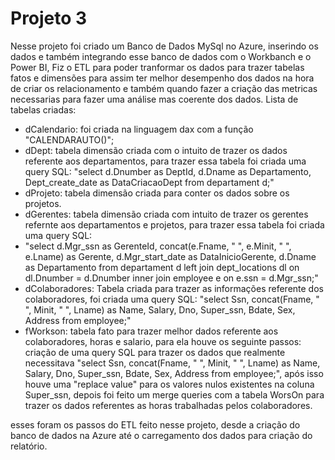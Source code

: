 # Projeto 3

Nesse projeto foi criado um Banco de Dados MySql no Azure, inserindo os dados e também integrando esse banco de dados com o Workbanch e o Power BI,
Fiz o ETL para poder tranformar os dados para trazer tabelas fatos e dimensões para assim ter melhor desempenho dos dados na hora de criar os relacionamento e também quando fazer a criação das metricas necessarias para fazer uma análise mas coerente dos dados.
Lista de tabelas criadas:
- dCalendario: foi criada na linguagem dax com a função "CALENDARAUTO()";
- dDept: tabela dimensão criada com o intuito de trazer os dados referente aos departamentos, para trazer essa tabela foi criada uma query SQL:
"select d.Dnumber as DeptId, d.Dname as Departamento, Dept_create_date as DataCriacaoDept
from departament d;"
- dProjeto: tabela dimensão criada para conter os dados sobre os projetos.
- dGerentes: tabela dimensão criada com intuito de trazer os gerentes refernte aos departamentos e projetos, para trazer essa tabela foi criada uma query SQL:
- "select d.Mgr_ssn as GerenteId, concat(e.Fname, " ", e.Minit, " ", e.Lname) as Gerente, d.Mgr_start_date as DataInicioGerente, 
		d.Dname as Departamento
from departament d
left join dept_locations dl on dl.Dnumber = d.Dnumber
inner join employee e on e.ssn = d.Mgr_ssn;"
- dColaboradores: Tabela criada para trazer as informações referente dos colaboradores, foi criada uma query SQL: 
"select Ssn, concat(Fname, " ", Minit, " ", Lname) as Name, Salary, Dno, Super_ssn, Bdate, Sex, Address from employee;"
- fWorkson: tabela fato para trazer melhor dados referente aos colaboradores, horas e salario, para ela houve os seguinte passos:
criação de uma query SQL para trazer os dados que realmente necessitava "select Ssn, concat(Fname, " ", Minit, " ", Lname) as Name, Salary, Dno, Super_ssn, Bdate, Sex, Address from employee;", após isso houve uma "replace value" para os valores nulos existentes na coluna Super_ssn, depois foi feito um merge queries com a tabela WorsOn para trazer os dados referentes as horas trabalhadas pelos colaboradores.

esses foram os passos do ETL feito nesse projeto, desde a criação do banco de dados na Azure até o carregamento dos dados para criação do relatório.
